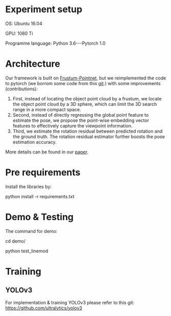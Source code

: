 
# Experiment setup

OS: Ubuntu 16.04

GPU: 1080 Ti

Programme language: Python 3.6---Pytorch 1.0


# Architecture
Our framework is built on [Frustum-Pointnet](https://github.com/charlesq34/frustum-pointnets), but we reimplemented the code to pytorch (we borrom some code from this [git](https://github.com/fxia22/pointnet.pytorch).) with some improvements (contributions):   
1. First, instead of locating the object point cloud by a frustum, we locate the object point cloud by a 3D sphere, which can limit the 3D search range in a more compact space.   
2. Second, instead of directly regressing the global point feature to estimate the pose, we propose the point-wise embedding vector features to effectively capture the viewpoint information.  
3. Third, we estimate the rotation residual between predicted rotation and the ground truth. The rotation residual estimator further boosts the pose estimation accuracy.

More details can be found in our [paper](https://arxiv.org/abs/2003.11089).

# Pre requirements
Install the libraries by:

python install -r requirements.txt

# Demo & Testing
The command for demo:

cd demo/

python test_linemod

# Training
## YOLOv3
For implementation & training YOLOv3 please refer to this git: https://github.com/ultralytics/yolov3


